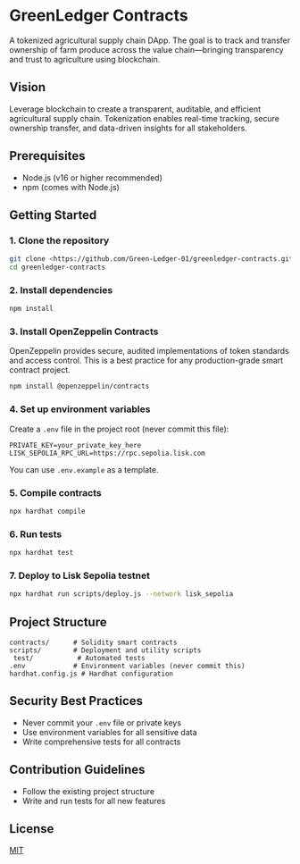 # GreenLedger Contracts

A tokenized agricultural supply chain DApp. The goal is to track and transfer ownership of farm produce across the value chain—bringing transparency and trust to agriculture using blockchain.

## Vision
Leverage blockchain to create a transparent, auditable, and efficient agricultural supply chain. Tokenization enables real-time tracking, secure ownership transfer, and data-driven insights for all stakeholders.

## Prerequisites
- Node.js (v16 or higher recommended)
- npm (comes with Node.js)

## Getting Started

### 1. Clone the repository
```bash
git clone <https://github.com/Green-Ledger-01/greenledger-contracts.git>
cd greenledger-contracts
```

### 2. Install dependencies
```bash
npm install
```

### 3. Install OpenZeppelin Contracts
OpenZeppelin provides secure, audited implementations of token standards and access control. This is a best practice for any production-grade smart contract project.
```bash
npm install @openzeppelin/contracts
```

### 4. Set up environment variables
Create a `.env` file in the project root (never commit this file):
```
PRIVATE_KEY=your_private_key_here
LISK_SEPOLIA_RPC_URL=https://rpc.sepolia.lisk.com
```
You can use `.env.example` as a template.

### 5. Compile contracts
```bash
npx hardhat compile
```

### 6. Run tests
```bash
npx hardhat test
```

### 7. Deploy to Lisk Sepolia testnet
```bash
npx hardhat run scripts/deploy.js --network lisk_sepolia
```

## Project Structure
```
contracts/      # Solidity smart contracts
scripts/        # Deployment and utility scripts
 test/           # Automated tests
.env            # Environment variables (never commit this)
hardhat.config.js # Hardhat configuration
```

## Security Best Practices
- Never commit your `.env` file or private keys
- Use environment variables for all sensitive data
- Write comprehensive tests for all contracts


## Contribution Guidelines
- Follow the existing project structure
- Write and run tests for all new features

## License
[MIT](./LICENSE)
